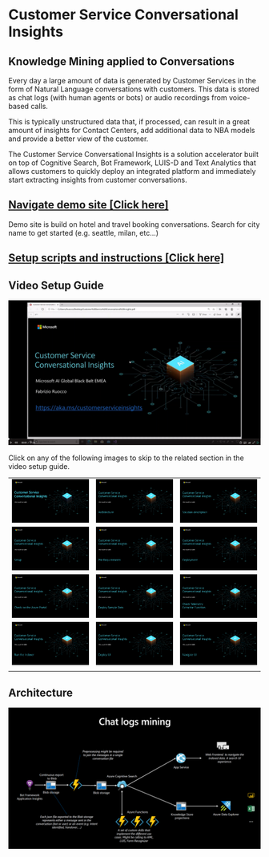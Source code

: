 # Customer Service Conversational Insights

## Knowledge Mining applied to Conversations

Every day a large amount of data is generated by Customer Services in the form of Natural Language conversations with customers. This data is stored as chat logs (with human agents or bots) or audio recordings from voice-based calls.

This is typically unstructured data that, if processed, can result in a great amount of insights for Contact Centers, add additional data to NBA models and provide a better view of the customer.

The Customer Service Conversational Insights is a solution accelerator built on top of Cognitive Search, Bot Framework, LUIS-D and Text Analytics that allows customers to quickly deploy an integrated platform and immediately start extracting insights from customer conversations.

## [Navigate demo site [Click here]](https://conversationalkm.azurewebsites.net/)
Demo site is build on hotel and travel booking conversations. Search for city name to get started (e.g. seattle, milan, etc...)

## [Setup scripts and instructions [Click here]](https://github.com/franctum5/Customer-Service-Conversational-Insights/tree/master/infrastructure)

## Video Setup Guide

[<img src="images/setup-guide/video.PNG">](https://www.videoindexer.ai/embed/player/97c3ad1a-f467-4870-83df-7b21ac3470fc/fb17fb17ac/?locale=en&location=Trial&accessToken=eyJhbGciOiJodHRwOi8vd3d3LnczLm9yZy8yMDAxLzA0L3htbGRzaWctbW9yZSNobWFjLXNoYTI1NiIsInR5cCI6IkpXVCJ9.eyJBY2NvdW50SWQiOiI5N2MzYWQxYS1mNDY3LTQ4NzAtODNkZi03YjIxYWMzNDcwZmMiLCJWaWRlb0lkIjoiZmIxN2ZiMTdhYyIsIkFsbG93RWRpdCI6IkZhbHNlIiwiRXh0ZXJuYWxVc2VySWQiOiI4OUNFOEQ2QkNGQUM0QjQ4OEEzNzBDRUE4N0M1QkI4QyIsIlVzZXJUeXBlIjoiTWljcm9zb2Z0Q29ycEFhZCIsIklzc3VlckxvY2F0aW9uIjoiVHJpYWwiLCJuYmYiOjE1OTM2MjU4MTcsImV4cCI6MTU5MzYyOTcxNywiaXNzIjoiaHR0cHM6Ly9hcGkudmlkZW9pbmRleGVyLmFpLyIsImF1ZCI6Imh0dHBzOi8vYXBpLnZpZGVvaW5kZXhlci5haS8ifQ._rFPVrxBTPlLPPEPX36K9KSxcjPorm_H7Z6IPzHU5SU)

Click on any of the following images to skip to the related section in the video setup guide.

| | | |
|----------|:-------------:|------:|
| [<img src="images/setup-guide/section0.PNG" width="350">](https://www.videoindexer.ai/embed/player/97c3ad1a-f467-4870-83df-7b21ac3470fc/fb17fb17ac?locale=en&t=0&location=Trial&accessToken=eyJhbGciOiJodHRwOi8vd3d3LnczLm9yZy8yMDAxLzA0L3htbGRzaWctbW9yZSNobWFjLXNoYTI1NiIsInR5cCI6IkpXVCJ9.eyJBY2NvdW50SWQiOiI5N2MzYWQxYS1mNDY3LTQ4NzAtODNkZi03YjIxYWMzNDcwZmMiLCJWaWRlb0lkIjoiZmIxN2ZiMTdhYyIsIkFsbG93RWRpdCI6IkZhbHNlIiwiRXh0ZXJuYWxVc2VySWQiOiI4OUNFOEQ2QkNGQUM0QjQ4OEEzNzBDRUE4N0M1QkI4QyIsIlVzZXJUeXBlIjoiTWljcm9zb2Z0Q29ycEFhZCIsIklzc3VlckxvY2F0aW9uIjoiVHJpYWwiLCJuYmYiOjE1OTM2MjU4MTcsImV4cCI6MTU5MzYyOTcxNywiaXNzIjoiaHR0cHM6Ly9hcGkudmlkZW9pbmRleGVyLmFpLyIsImF1ZCI6Imh0dHBzOi8vYXBpLnZpZGVvaW5kZXhlci5haS8ifQ._rFPVrxBTPlLPPEPX36K9KSxcjPorm_H7Z6IPzHU5SU) | [<img src="images/setup-guide/section1.PNG" width="350">](https://www.videoindexer.ai/embed/player/97c3ad1a-f467-4870-83df-7b21ac3470fc/fb17fb17ac?locale=en&t=40&location=Trial&accessToken=eyJhbGciOiJodHRwOi8vd3d3LnczLm9yZy8yMDAxLzA0L3htbGRzaWctbW9yZSNobWFjLXNoYTI1NiIsInR5cCI6IkpXVCJ9.eyJBY2NvdW50SWQiOiI5N2MzYWQxYS1mNDY3LTQ4NzAtODNkZi03YjIxYWMzNDcwZmMiLCJWaWRlb0lkIjoiZmIxN2ZiMTdhYyIsIkFsbG93RWRpdCI6IkZhbHNlIiwiRXh0ZXJuYWxVc2VySWQiOiI4OUNFOEQ2QkNGQUM0QjQ4OEEzNzBDRUE4N0M1QkI4QyIsIlVzZXJUeXBlIjoiTWljcm9zb2Z0Q29ycEFhZCIsIklzc3VlckxvY2F0aW9uIjoiVHJpYWwiLCJuYmYiOjE1OTM2MjU4MTcsImV4cCI6MTU5MzYyOTcxNywiaXNzIjoiaHR0cHM6Ly9hcGkudmlkZW9pbmRleGVyLmFpLyIsImF1ZCI6Imh0dHBzOi8vYXBpLnZpZGVvaW5kZXhlci5haS8ifQ._rFPVrxBTPlLPPEPX36K9KSxcjPorm_H7Z6IPzHU5SU) | [<img src="images/setup-guide/section2.PNG" width="350">](https://www.videoindexer.ai/embed/player/97c3ad1a-f467-4870-83df-7b21ac3470fc/fb17fb17ac?locale=en&t=225&location=Trial&accessToken=eyJhbGciOiJodHRwOi8vd3d3LnczLm9yZy8yMDAxLzA0L3htbGRzaWctbW9yZSNobWFjLXNoYTI1NiIsInR5cCI6IkpXVCJ9.eyJBY2NvdW50SWQiOiI5N2MzYWQxYS1mNDY3LTQ4NzAtODNkZi03YjIxYWMzNDcwZmMiLCJWaWRlb0lkIjoiZmIxN2ZiMTdhYyIsIkFsbG93RWRpdCI6IkZhbHNlIiwiRXh0ZXJuYWxVc2VySWQiOiI4OUNFOEQ2QkNGQUM0QjQ4OEEzNzBDRUE4N0M1QkI4QyIsIlVzZXJUeXBlIjoiTWljcm9zb2Z0Q29ycEFhZCIsIklzc3VlckxvY2F0aW9uIjoiVHJpYWwiLCJuYmYiOjE1OTM2MjU4MTcsImV4cCI6MTU5MzYyOTcxNywiaXNzIjoiaHR0cHM6Ly9hcGkudmlkZW9pbmRleGVyLmFpLyIsImF1ZCI6Imh0dHBzOi8vYXBpLnZpZGVvaW5kZXhlci5haS8ifQ._rFPVrxBTPlLPPEPX36K9KSxcjPorm_H7Z6IPzHU5SU) |
| [<img src="images/setup-guide/section3.PNG" width="350">](https://www.videoindexer.ai/embed/player/97c3ad1a-f467-4870-83df-7b21ac3470fc/fb17fb17ac?locale=en&t=413&location=Trial&accessToken=eyJhbGciOiJodHRwOi8vd3d3LnczLm9yZy8yMDAxLzA0L3htbGRzaWctbW9yZSNobWFjLXNoYTI1NiIsInR5cCI6IkpXVCJ9.eyJBY2NvdW50SWQiOiI5N2MzYWQxYS1mNDY3LTQ4NzAtODNkZi03YjIxYWMzNDcwZmMiLCJWaWRlb0lkIjoiZmIxN2ZiMTdhYyIsIkFsbG93RWRpdCI6IkZhbHNlIiwiRXh0ZXJuYWxVc2VySWQiOiI4OUNFOEQ2QkNGQUM0QjQ4OEEzNzBDRUE4N0M1QkI4QyIsIlVzZXJUeXBlIjoiTWljcm9zb2Z0Q29ycEFhZCIsIklzc3VlckxvY2F0aW9uIjoiVHJpYWwiLCJuYmYiOjE1OTM2MjU4MTcsImV4cCI6MTU5MzYyOTcxNywiaXNzIjoiaHR0cHM6Ly9hcGkudmlkZW9pbmRleGVyLmFpLyIsImF1ZCI6Imh0dHBzOi8vYXBpLnZpZGVvaW5kZXhlci5haS8ifQ._rFPVrxBTPlLPPEPX36K9KSxcjPorm_H7Z6IPzHU5SU) | [<img src="images/setup-guide/section4.PNG" width="350">](https://www.videoindexer.ai/embed/player/97c3ad1a-f467-4870-83df-7b21ac3470fc/fb17fb17ac?locale=en&t=618&location=Trial&accessToken=eyJhbGciOiJodHRwOi8vd3d3LnczLm9yZy8yMDAxLzA0L3htbGRzaWctbW9yZSNobWFjLXNoYTI1NiIsInR5cCI6IkpXVCJ9.eyJBY2NvdW50SWQiOiI5N2MzYWQxYS1mNDY3LTQ4NzAtODNkZi03YjIxYWMzNDcwZmMiLCJWaWRlb0lkIjoiZmIxN2ZiMTdhYyIsIkFsbG93RWRpdCI6IkZhbHNlIiwiRXh0ZXJuYWxVc2VySWQiOiI4OUNFOEQ2QkNGQUM0QjQ4OEEzNzBDRUE4N0M1QkI4QyIsIlVzZXJUeXBlIjoiTWljcm9zb2Z0Q29ycEFhZCIsIklzc3VlckxvY2F0aW9uIjoiVHJpYWwiLCJuYmYiOjE1OTM2MjU4MTcsImV4cCI6MTU5MzYyOTcxNywiaXNzIjoiaHR0cHM6Ly9hcGkudmlkZW9pbmRleGVyLmFpLyIsImF1ZCI6Imh0dHBzOi8vYXBpLnZpZGVvaW5kZXhlci5haS8ifQ._rFPVrxBTPlLPPEPX36K9KSxcjPorm_H7Z6IPzHU5SU) |    [<img src="images/setup-guide/section5.PNG" width="350">](https://www.videoindexer.ai/embed/player/97c3ad1a-f467-4870-83df-7b21ac3470fc/fb17fb17ac?locale=en&t=822&location=Trial&accessToken=eyJhbGciOiJodHRwOi8vd3d3LnczLm9yZy8yMDAxLzA0L3htbGRzaWctbW9yZSNobWFjLXNoYTI1NiIsInR5cCI6IkpXVCJ9.eyJBY2NvdW50SWQiOiI5N2MzYWQxYS1mNDY3LTQ4NzAtODNkZi03YjIxYWMzNDcwZmMiLCJWaWRlb0lkIjoiZmIxN2ZiMTdhYyIsIkFsbG93RWRpdCI6IkZhbHNlIiwiRXh0ZXJuYWxVc2VySWQiOiI4OUNFOEQ2QkNGQUM0QjQ4OEEzNzBDRUE4N0M1QkI4QyIsIlVzZXJUeXBlIjoiTWljcm9zb2Z0Q29ycEFhZCIsIklzc3VlckxvY2F0aW9uIjoiVHJpYWwiLCJuYmYiOjE1OTM2MjU4MTcsImV4cCI6MTU5MzYyOTcxNywiaXNzIjoiaHR0cHM6Ly9hcGkudmlkZW9pbmRleGVyLmFpLyIsImF1ZCI6Imh0dHBzOi8vYXBpLnZpZGVvaW5kZXhlci5haS8ifQ._rFPVrxBTPlLPPEPX36K9KSxcjPorm_H7Z6IPzHU5SU)   |
|   [<img src="images/setup-guide/section6.PNG" width="350">](https://www.videoindexer.ai/embed/player/97c3ad1a-f467-4870-83df-7b21ac3470fc/fb17fb17ac?locale=en&t=1376&location=Trial&accessToken=eyJhbGciOiJodHRwOi8vd3d3LnczLm9yZy8yMDAxLzA0L3htbGRzaWctbW9yZSNobWFjLXNoYTI1NiIsInR5cCI6IkpXVCJ9.eyJBY2NvdW50SWQiOiI5N2MzYWQxYS1mNDY3LTQ4NzAtODNkZi03YjIxYWMzNDcwZmMiLCJWaWRlb0lkIjoiZmIxN2ZiMTdhYyIsIkFsbG93RWRpdCI6IkZhbHNlIiwiRXh0ZXJuYWxVc2VySWQiOiI4OUNFOEQ2QkNGQUM0QjQ4OEEzNzBDRUE4N0M1QkI4QyIsIlVzZXJUeXBlIjoiTWljcm9zb2Z0Q29ycEFhZCIsIklzc3VlckxvY2F0aW9uIjoiVHJpYWwiLCJuYmYiOjE1OTM2MjU4MTcsImV4cCI6MTU5MzYyOTcxNywiaXNzIjoiaHR0cHM6Ly9hcGkudmlkZW9pbmRleGVyLmFpLyIsImF1ZCI6Imh0dHBzOi8vYXBpLnZpZGVvaW5kZXhlci5haS8ifQ._rFPVrxBTPlLPPEPX36K9KSxcjPorm_H7Z6IPzHU5SU) | [<img src="images/setup-guide/section7.PNG" width="350">](https://www.videoindexer.ai/embed/player/97c3ad1a-f467-4870-83df-7b21ac3470fc/fb17fb17ac?locale=en&t=1505&location=Trial&accessToken=eyJhbGciOiJodHRwOi8vd3d3LnczLm9yZy8yMDAxLzA0L3htbGRzaWctbW9yZSNobWFjLXNoYTI1NiIsInR5cCI6IkpXVCJ9.eyJBY2NvdW50SWQiOiI5N2MzYWQxYS1mNDY3LTQ4NzAtODNkZi03YjIxYWMzNDcwZmMiLCJWaWRlb0lkIjoiZmIxN2ZiMTdhYyIsIkFsbG93RWRpdCI6IkZhbHNlIiwiRXh0ZXJuYWxVc2VySWQiOiI4OUNFOEQ2QkNGQUM0QjQ4OEEzNzBDRUE4N0M1QkI4QyIsIlVzZXJUeXBlIjoiTWljcm9zb2Z0Q29ycEFhZCIsIklzc3VlckxvY2F0aW9uIjoiVHJpYWwiLCJuYmYiOjE1OTM2MjU4MTcsImV4cCI6MTU5MzYyOTcxNywiaXNzIjoiaHR0cHM6Ly9hcGkudmlkZW9pbmRleGVyLmFpLyIsImF1ZCI6Imh0dHBzOi8vYXBpLnZpZGVvaW5kZXhlci5haS8ifQ._rFPVrxBTPlLPPEPX36K9KSxcjPorm_H7Z6IPzHU5SU) | [<img src="images/setup-guide/section8.PNG" width="350">](https://www.videoindexer.ai/embed/player/97c3ad1a-f467-4870-83df-7b21ac3470fc/fb17fb17ac?locale=en&t=1703&location=Trial&accessToken=eyJhbGciOiJodHRwOi8vd3d3LnczLm9yZy8yMDAxLzA0L3htbGRzaWctbW9yZSNobWFjLXNoYTI1NiIsInR5cCI6IkpXVCJ9.eyJBY2NvdW50SWQiOiI5N2MzYWQxYS1mNDY3LTQ4NzAtODNkZi03YjIxYWMzNDcwZmMiLCJWaWRlb0lkIjoiZmIxN2ZiMTdhYyIsIkFsbG93RWRpdCI6IkZhbHNlIiwiRXh0ZXJuYWxVc2VySWQiOiI4OUNFOEQ2QkNGQUM0QjQ4OEEzNzBDRUE4N0M1QkI4QyIsIlVzZXJUeXBlIjoiTWljcm9zb2Z0Q29ycEFhZCIsIklzc3VlckxvY2F0aW9uIjoiVHJpYWwiLCJuYmYiOjE1OTM2MjU4MTcsImV4cCI6MTU5MzYyOTcxNywiaXNzIjoiaHR0cHM6Ly9hcGkudmlkZW9pbmRleGVyLmFpLyIsImF1ZCI6Imh0dHBzOi8vYXBpLnZpZGVvaW5kZXhlci5haS8ifQ._rFPVrxBTPlLPPEPX36K9KSxcjPorm_H7Z6IPzHU5SU) |  
| [<img src="images/setup-guide/section9.PNG" width="350">](https://www.videoindexer.ai/embed/player/97c3ad1a-f467-4870-83df-7b21ac3470fc/fb17fb17ac?locale=en&t=1815&location=Trial&accessToken=eyJhbGciOiJodHRwOi8vd3d3LnczLm9yZy8yMDAxLzA0L3htbGRzaWctbW9yZSNobWFjLXNoYTI1NiIsInR5cCI6IkpXVCJ9.eyJBY2NvdW50SWQiOiI5N2MzYWQxYS1mNDY3LTQ4NzAtODNkZi03YjIxYWMzNDcwZmMiLCJWaWRlb0lkIjoiZmIxN2ZiMTdhYyIsIkFsbG93RWRpdCI6IkZhbHNlIiwiRXh0ZXJuYWxVc2VySWQiOiI4OUNFOEQ2QkNGQUM0QjQ4OEEzNzBDRUE4N0M1QkI4QyIsIlVzZXJUeXBlIjoiTWljcm9zb2Z0Q29ycEFhZCIsIklzc3VlckxvY2F0aW9uIjoiVHJpYWwiLCJuYmYiOjE1OTM2MjU4MTcsImV4cCI6MTU5MzYyOTcxNywiaXNzIjoiaHR0cHM6Ly9hcGkudmlkZW9pbmRleGVyLmFpLyIsImF1ZCI6Imh0dHBzOi8vYXBpLnZpZGVvaW5kZXhlci5haS8ifQ._rFPVrxBTPlLPPEPX36K9KSxcjPorm_H7Z6IPzHU5SU) | [<img src="images/setup-guide/section10.PNG" width="350">](https://www.videoindexer.ai/embed/player/97c3ad1a-f467-4870-83df-7b21ac3470fc/fb17fb17ac?locale=en&t=1902&location=Trial&accessToken=eyJhbGciOiJodHRwOi8vd3d3LnczLm9yZy8yMDAxLzA0L3htbGRzaWctbW9yZSNobWFjLXNoYTI1NiIsInR5cCI6IkpXVCJ9.eyJBY2NvdW50SWQiOiI5N2MzYWQxYS1mNDY3LTQ4NzAtODNkZi03YjIxYWMzNDcwZmMiLCJWaWRlb0lkIjoiZmIxN2ZiMTdhYyIsIkFsbG93RWRpdCI6IkZhbHNlIiwiRXh0ZXJuYWxVc2VySWQiOiI4OUNFOEQ2QkNGQUM0QjQ4OEEzNzBDRUE4N0M1QkI4QyIsIlVzZXJUeXBlIjoiTWljcm9zb2Z0Q29ycEFhZCIsIklzc3VlckxvY2F0aW9uIjoiVHJpYWwiLCJuYmYiOjE1OTM2MjU4MTcsImV4cCI6MTU5MzYyOTcxNywiaXNzIjoiaHR0cHM6Ly9hcGkudmlkZW9pbmRleGVyLmFpLyIsImF1ZCI6Imh0dHBzOi8vYXBpLnZpZGVvaW5kZXhlci5haS8ifQ._rFPVrxBTPlLPPEPX36K9KSxcjPorm_H7Z6IPzHU5SU) | [<img src="images/setup-guide/section11.PNG" width="350">](https://www.videoindexer.ai/embed/player/97c3ad1a-f467-4870-83df-7b21ac3470fc/fb17fb17ac?locale=en&t=2202&location=Trial&accessToken=eyJhbGciOiJodHRwOi8vd3d3LnczLm9yZy8yMDAxLzA0L3htbGRzaWctbW9yZSNobWFjLXNoYTI1NiIsInR5cCI6IkpXVCJ9.eyJBY2NvdW50SWQiOiI5N2MzYWQxYS1mNDY3LTQ4NzAtODNkZi03YjIxYWMzNDcwZmMiLCJWaWRlb0lkIjoiZmIxN2ZiMTdhYyIsIkFsbG93RWRpdCI6IkZhbHNlIiwiRXh0ZXJuYWxVc2VySWQiOiI4OUNFOEQ2QkNGQUM0QjQ4OEEzNzBDRUE4N0M1QkI4QyIsIlVzZXJUeXBlIjoiTWljcm9zb2Z0Q29ycEFhZCIsIklzc3VlckxvY2F0aW9uIjoiVHJpYWwiLCJuYmYiOjE1OTM2MjU4MTcsImV4cCI6MTU5MzYyOTcxNywiaXNzIjoiaHR0cHM6Ly9hcGkudmlkZW9pbmRleGVyLmFpLyIsImF1ZCI6Imh0dHBzOi8vYXBpLnZpZGVvaW5kZXhlci5haS8ifQ._rFPVrxBTPlLPPEPX36K9KSxcjPorm_H7Z6IPzHU5SU) | 
||||

## Architecture

![alt text](images/conversationalkm_architecture.PNG "Conversational Knowledge Mining Architecture")

